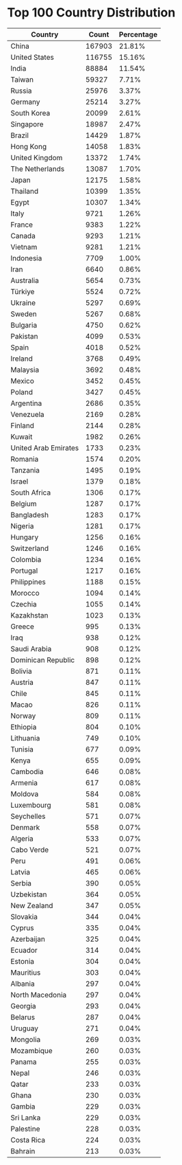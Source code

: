 # Top 100 Country Distribution
| Country | Count | Percentage |
|----|----|----|
| China | 167903 | 21.81% |
| United States | 116755 | 15.16% |
| India | 88884 | 11.54% |
| Taiwan | 59327 | 7.71% |
| Russia | 25976 | 3.37% |
| Germany | 25214 | 3.27% |
| South Korea | 20099 | 2.61% |
| Singapore | 18987 | 2.47% |
| Brazil | 14429 | 1.87% |
| Hong Kong | 14058 | 1.83% |
| United Kingdom | 13372 | 1.74% |
| The Netherlands | 13087 | 1.70% |
| Japan | 12175 | 1.58% |
| Thailand | 10399 | 1.35% |
| Egypt | 10307 | 1.34% |
| Italy | 9721 | 1.26% |
| France | 9383 | 1.22% |
| Canada | 9293 | 1.21% |
| Vietnam | 9281 | 1.21% |
| Indonesia | 7709 | 1.00% |
| Iran | 6640 | 0.86% |
| Australia | 5654 | 0.73% |
| Türkiye | 5524 | 0.72% |
| Ukraine | 5297 | 0.69% |
| Sweden | 5267 | 0.68% |
| Bulgaria | 4750 | 0.62% |
| Pakistan | 4099 | 0.53% |
| Spain | 4018 | 0.52% |
| Ireland | 3768 | 0.49% |
| Malaysia | 3692 | 0.48% |
| Mexico | 3452 | 0.45% |
| Poland | 3427 | 0.45% |
| Argentina | 2686 | 0.35% |
| Venezuela | 2169 | 0.28% |
| Finland | 2144 | 0.28% |
| Kuwait | 1982 | 0.26% |
| United Arab Emirates | 1733 | 0.23% |
| Romania | 1574 | 0.20% |
| Tanzania | 1495 | 0.19% |
| Israel | 1379 | 0.18% |
| South Africa | 1306 | 0.17% |
| Belgium | 1287 | 0.17% |
| Bangladesh | 1283 | 0.17% |
| Nigeria | 1281 | 0.17% |
| Hungary | 1256 | 0.16% |
| Switzerland | 1246 | 0.16% |
| Colombia | 1234 | 0.16% |
| Portugal | 1217 | 0.16% |
| Philippines | 1188 | 0.15% |
| Morocco | 1094 | 0.14% |
| Czechia | 1055 | 0.14% |
| Kazakhstan | 1023 | 0.13% |
| Greece | 995 | 0.13% |
| Iraq | 938 | 0.12% |
| Saudi Arabia | 908 | 0.12% |
| Dominican Republic | 898 | 0.12% |
| Bolivia | 871 | 0.11% |
| Austria | 847 | 0.11% |
| Chile | 845 | 0.11% |
| Macao | 826 | 0.11% |
| Norway | 809 | 0.11% |
| Ethiopia | 804 | 0.10% |
| Lithuania | 749 | 0.10% |
| Tunisia | 677 | 0.09% |
| Kenya | 655 | 0.09% |
| Cambodia | 646 | 0.08% |
| Armenia | 617 | 0.08% |
| Moldova | 584 | 0.08% |
| Luxembourg | 581 | 0.08% |
| Seychelles | 571 | 0.07% |
| Denmark | 558 | 0.07% |
| Algeria | 533 | 0.07% |
| Cabo Verde | 521 | 0.07% |
| Peru | 491 | 0.06% |
| Latvia | 465 | 0.06% |
| Serbia | 390 | 0.05% |
| Uzbekistan | 364 | 0.05% |
| New Zealand | 347 | 0.05% |
| Slovakia | 344 | 0.04% |
| Cyprus | 335 | 0.04% |
| Azerbaijan | 325 | 0.04% |
| Ecuador | 314 | 0.04% |
| Estonia | 304 | 0.04% |
| Mauritius | 303 | 0.04% |
| Albania | 297 | 0.04% |
| North Macedonia | 297 | 0.04% |
| Georgia | 293 | 0.04% |
| Belarus | 287 | 0.04% |
| Uruguay | 271 | 0.04% |
| Mongolia | 269 | 0.03% |
| Mozambique | 260 | 0.03% |
| Panama | 255 | 0.03% |
| Nepal | 246 | 0.03% |
| Qatar | 233 | 0.03% |
| Ghana | 230 | 0.03% |
| Gambia | 229 | 0.03% |
| Sri Lanka | 229 | 0.03% |
| Palestine | 228 | 0.03% |
| Costa Rica | 224 | 0.03% |
| Bahrain | 213 | 0.03% |
